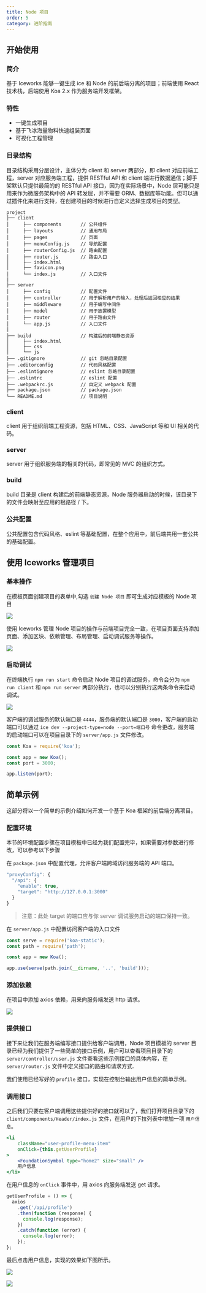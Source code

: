```yaml
---
title: Node 项目
order: 5
category: 进阶指南
---
```


## 开始使用

### 简介

基于 Iceworks 能够一键生成 ice 和 Node 的前后端分离的项目；前端使用 React 技术栈，后端使用 Koa 2.x 作为服务端开发框架。

### 特性

- 一键生成项目
- 基于飞冰海量物料快速组装页面
- 可视化工程管理

### 目录结构

目录结构采用分层设计，主体分为 client 和 server 两部分，即 client 对应前端工程，server 对应服务端工程，提供 RESTful API 和 client 端进行数据通信；脚手架默认只提供最简的的 RESTful API 接口，因为在实际场景中，Node 层可能只是用来作为微服务架构中的 API 转发层，并不需要 ORM、数据库等功能。但可以通过插件化来进行支持，在创建项目的时候进行自定义选择生成项目的类型。

```makedown
project
├── client
│     ├── components       // 公共组件
│     ├── layouts          // 通用布局
│     ├── pages            // 页面
│     ├── menuConfig.js    // 导航配置
│     ├── routerConfig.js  // 路由配置
│     ├── router.js        // 路由入口
│     ├── index.html
│     ├── favicon.png
│     └── index.js         // 入口文件
|
├── server
│     ├── config           // 配置文件
│     ├── controller       // 用于解析用户的输入，处理后返回相应的结果
│     ├── middleware       // 用于编写中间件
│     ├── model            // 用于放置模型
│     ├── router           // 用于路由文件
│     └── app.js           // 入口文件
|
├── build                  // 构建后的前端静态资源
│     ├── index.html
│     ├── css
│     └── js
├── .gitignore             // git 忽略目录配置
├── .editorconfig          // 代码风格配置
├── .eslintignore          // eslint 忽略目录配置
├── .eslintrc              // eslint 配置
├── .webpackrc.js          // 自定义 webpack 配置
├── package.json           // package.json
└── README.md              // 项目说明
```

### client
client 用于组织前端工程资源，包括 HTML、CSS、JavaScript 等和 UI 相关的代码。

### server
 server 用于组织服务端的相关的代码，即常见的 MVC 的组织方式。

### build
build 目录是 client 构建后的前端静态资源，Node 服务器启动的时候，该目录下的文件会映射至应用的根路径 / 下。

### 公共配置
公共配置包含代码风格、eslint 等基础配置，在整个应用中，前后端共用一套公共的基础配置。

## 使用 Iceworks 管理项目

### 基本操作

在模板页面创建项目的表单中,勾选 `创建 Node 项目` 即可生成对应模板的 Node 项目

![](https://img.alicdn.com/tfs/TB1EcEWimrqK1RjSZK9XXXyypXa-982-712.png "")

使用 Iceworks 管理 Node 项目的操作与前端项目完全一致，在项目页面支持添加页面、添加区块、依赖管理、布局管理、启动调试服务等操作。

![](https://img.alicdn.com/tfs/TB16.dzixjaK1RjSZKzXXXVwXXa-982-712.png "")

### 启动调试

在终端执行 `npm run start` 命令启动 Node 项目的调试服务，命令会分为 `npm run client` 和 `npm run server` 两部分执行，也可以分别执行这两条命令来启动调试。

![](https://img.alicdn.com/tfs/TB1jqRkiq6qK1RjSZFmXXX0PFXa-982-712.png "")

客户端的调试服务的默认端口是 `4444`，服务端的默认端口是 `3000`，客户端的启动端口可以通过 `ice dev --project-type=node --port=端口号` 命令更改，服务端的启动端口可以在项目目录下的 `server/app.js` 文件修改。

```jsx
const Koa = require('koa');

const app = new Koa();
const port = 3000;

app.listen(port);
```

## 简单示例

这部分将以一个简单的示例介绍如何开发一个基于 Koa 框架的前后端分离项目。

### 配置环境

本节的环境配置步骤在项目模板中已经为我们配置完毕，如果需要对参数进行修改，可以参考以下步骤

在 `package.json` 中配置代理，允许客户端跨域访问服务端的 API 端口。

```jsx
"proxyConfig": {
  "/api": {
    "enable": true,
    "target": "http://127.0.0.1:3000"
  }
}
```

> 注意：此处 target 的端口应与你 server 调试服务启动的端口保持一致。

在 `server/app.js` 中配置访问客户端的入口文件

```jsx
const serve = require('koa-static');
const path = require('path');

const app = new Koa();

app.use(serve(path.join(__dirname, '..', 'build')));
```

### 添加依赖

在项目中添加 axios 依赖，用来向服务端发送 http 请求。

![](https://img.alicdn.com/tfs/TB1UfVwirrpK1RjSZTEXXcWAVXa-982-712.png "")

### 提供接口

接下来让我们在服务端编写接口提供给客户端调用，Node 项目模板的 server 目录已经为我们提供了一些简单的接口示例，用户可以查看项目目录下的 `server/controller/user.js` 文件查看这些示例接口的具体内容，在 `server/router.js` 文件中定义接口的路由和请求方式.

我们使用已经写好的 `profile` 接口，实现在控制台输出用户信息的简单示例。

### 调用接口

之后我们只要在客户端调用这些提供好的接口就可以了，我们打开项目目录下的 `client/components/Header/index.js` 文件，在用户的下拉列表中增加一项 `用户信息`。

```jsx
<li 
	className="user-profile-menu-item"
	onClick={this.getUserProfile}
>
	<FoundationSymbol type="home2" size="small" />
	用户信息
</li>
```

在用户信息的 `onClick` 事件中，用 axios 向服务端发送 get 请求。

```jsx
getUserProfile = () => {
  axios
    .get('/api/profile')
    .then(function (response) {
      console.log(response);
    })
    .catch(function (error) {
      console.log(error);
    });
};
```

最后点击用户信息，实现的效果如下图所示。

![](https://img.alicdn.com/tfs/TB1g8zQiwHqK1RjSZFkXXX.WFXa-209-244.png "")

![](https://img.alicdn.com/tfs/TB1fvrQipzqK1RjSZFoXXbfcXXa-1506-143.png "")
